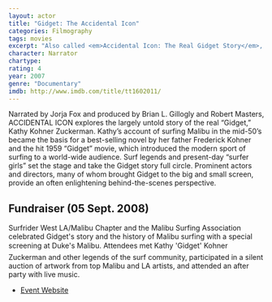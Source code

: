 ```yaml
---
layout: actor
title: "Gidget: The Accidental Icon"
categories: Filmography
tags: movies
excerpt: "Also called <em>Accidental Icon: The Real Gidget Story</em>, <em>Gidget: The Accidental Icon</em> is a documentary about the life the real 'Gidget,' Kathy Kohner Zuckerman."
character: Narrator
chartype: 
rating: 4
year: 2007
genre: "Documentary"
imdb: http://www.imdb.com/title/tt1602011/
---
```


Narrated by Jorja Fox and produced by Brian L. Gillogly and Robert Masters, ACCIDENTAL ICON explores the largely untold story of the real “Gidget,” Kathy Kohner Zuckerman. Kathy’s account of surfing Malibu in the mid-50’s became the basis for a best-selling novel by her father Frederick Kohner and the hit 1959 “Gidget” movie, which introduced the modern sport of surfing to a world-wide audience. Surf legends and present-day “surfer girls” set the stage and take the Gidget story full circle. Prominent actors and directors, many of whom brought Gidget to the big and small screen, provide an often enlightening behind-the-scenes perspective.

## Fundraiser (05 Sept. 2008)

Surfrider West LA/Malibu Chapter and the Malibu Surfing Association celebrated Gidget's story and the history of Malibu surfing with a special screening at Duke's Malibu. Attendees met Kathy 'Gidget' Kohner Zuckerman and other legends of the surf community, participated in a silent auction of artwork from top Malibu and LA artists, and attended an after party with live music.
 
* [Event Website](http://surfriderwlam.org/cleanthebu/?p=125)